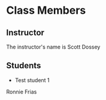 # Class Members

## Instructor

The instructor's name is Scott Dossey

## Students

* Test student 1

Ronnie Frias
